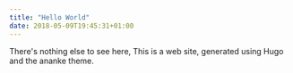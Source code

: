 ```yaml
---
title: "Hello World"
date: 2018-05-09T19:45:31+01:00
---
```


There's nothing else to see here, This is a web site, generated using Hugo and the ananke theme.


